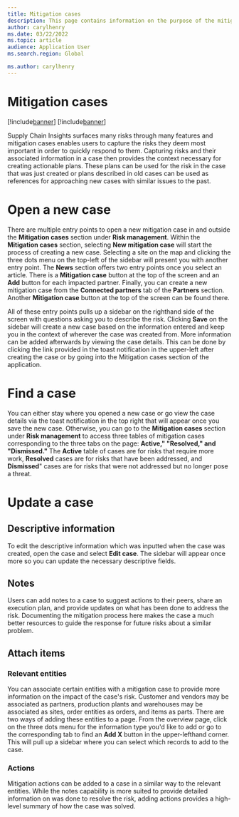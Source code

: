 ```yaml
---
title: Mitigation cases
description: This page contains information on the purpose of the mitigation cases feature within Dynamics 365 Supply Chain Insights and explains how to use it
author: carylhenry
ms.date: 03/22/2022
ms.topic: article
audience: Application User
ms.search.region: Global

ms.author: carylhenry
---
```


# Mitigation cases

[!include[banner](includes/banner.md)]
[!include[banner](includes/preview-banner.md)]

Supply Chain Insights surfaces many risks through many features and mitigation cases enables users to capture the risks they deem most important in order to quickly respond to them. Capturing risks and their associated information in a case then provides the context necessary for creating actionable plans. These plans can be used for the risk in the case that was just created or plans described in old cases can be used as references for approaching new cases with similar issues to the past.

# Open a new case

There are multiple entry points to open a new mitigation case in and outside the **Mitigation cases** section under **Risk management**. Within the **Mitigation cases** section, selecting **New mitigation case** will start the process of creating a new case. Selecting a site on the map and clicking the three dots menu on the top-left of the sidebar will present you with another entry point. The **News** section offers two entry points once you select an article. There is a **Mitigation case** button at the top of the screen and an **Add** button for each impacted partner. Finally, you can create a new mitigation case from the **Connected partners** tab of the **Partners** section. Another **Mitigation case** button at the top of the screen can be found there.

All of these entry points pulls up a sidebar on the righthand side of the screen with questions asking you to describe the risk. Clicking **Save** on the sidebar will create a new case based on the information entered and keep you in the context of wherever the case was created from. More information can be added afterwards by viewing the case details. This can be done by clicking the link provided in the toast notification in the upper-left after creating the case or by going into the Mitigation cases section of the application.

# Find a case

You can either stay where you opened a new case or go view the case details via the toast notification in the top right that will appear once you save the new case. Otherwise, you can go to the **Mitigation cases** section under **Risk management** to access three tables of mitigation cases corresponding to the three tabs on the page: **Active," "Resolved," and "Dismissed."** The **Active** table of cases are for risks that require more work, **Resolved** cases are for risks that have been addressed, and **Dismissed**" cases are for risks that were not addressed but no longer pose a threat.

# Update a case
## Descriptive information
To edit the descriptive information which was inputted when the case was created, open the case and select **Edit case**. The sidebar will appear once more so you can update the necessary descriptive fields.

## Notes
Users can add notes to a case to suggest actions to their peers, share an execution plan, and provide updates on what has been done to address the risk. Documenting the mitigation process here makes the case a much better resources to guide the response for future risks about a similar problem.

## Attach items
### Relevant entities
You can associate certain entities with a mitigation case to provide more information on the impact of the case's risk. Customer and vendors may be associated as partners, production plants and warehouses may be associated as sites, order entities as orders, and items as parts. There are two ways of adding these entities to a page. From the overview page, click on the three dots menu for the information type you'd like to add or go to the corresponding tab to find an **Add X** button in the upper-lefthand corner. This will pull up a sidebar where you can select which records to add to the case.

### Actions
Mitigation actions can be added to a case in a similar way to the relevant entities. While the notes capability is more suited to provide detailed information on was done to resolve the risk, adding actions provides a high-level summary of how the case was solved.
